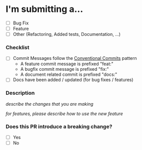 # I'm submitting a...

- [ ] Bug Fix
- [ ] Feature
- [ ] Other (Refactoring, Added tests, Documentation, ...)

### Checklist

- [ ] Commit Messages follow the [Conventional Commits](https://conventionalcommits.org/) pattern
  - A feature commit message is prefixed "feat:"
  - A bugfix commit message is prefixed "fix:"
  - A document related commit is prefixed "docs:"
- [ ] Docs have been added / updated (for bug fixes / features)

### Description

_describe the changes that you are making_

_for features, please describe how to use the new feature_

### Does this PR introduce a breaking change?

- [ ] Yes
- [ ] No
